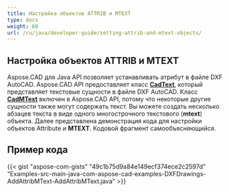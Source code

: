 ```yaml
---
title: Настройка объектов ATTRIB и MTEXT
type: docs
weight: 60
url: /ru/java/developer-guide/setting-attrib-and-mtext-objects/
---
```


## **Настройка объектов ATTRIB и MTEXT**

Aspose.CAD для Java API позволяет устанавливать атрибут в файле DXF AutoCAD. Aspose.CAD API предоставляет класс [**CadText**](https://reference.aspose.com/cad/java/com.aspose.cad.fileformats.cad.cadobjects/cadtext), который представляет текстовые сущности в файле DXF AutoCAD. Класс [**CadMText**](https://reference.aspose.com/cad/java/com.aspose.cad.fileformats.cad.cadobjects/CadMText) включен в Aspose.CAD API, потому что некоторые другие сущности также могут содержать текст. Вы можете создать несколько абзацев текста в виде одного многострочного текстового (**mtext**) объекта. Далее представлена демонстрация кода для настройки объектов Attribute и **MTEXT**. Кодовой фрагмент самообъясняющийся.

## Пример кода

{{< gist "aspose-com-gists" "49c1b75d9a84e149ecf374ece2c2597d" "Examples-src-main-java-com-aspose-cad-examples-DXFDrawings-AddAttribMText-AddAttribMText.java" >}}
